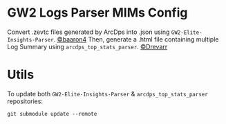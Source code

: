 # GW2 Logs Parser MIMs Config

Convert .zevtc files generated by ArcDps into .json using `GW2-Elite-Insights-Parser`. [©baaron4](https://github.com/baaron4)
Then, generate a .html file containing multiple Log Summary using `arcdps_top_stats_parser`. [©Drevarr](https://github.com/Drevarr)

# Utils

To update both `GW2-Elite-Insights-Parser` & `arcdps_top_stats_parser` repositories:

```
git submodule update --remote
```
